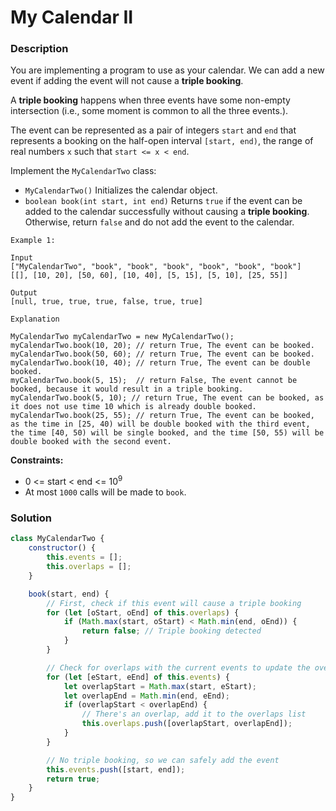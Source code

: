 # My Calendar II

### Description

You are implementing a program to use as your calendar. We can add a new event if adding the event will not cause a **triple booking**.

A **triple booking** happens when three events have some non-empty intersection (i.e., some moment is common to all the three events.).

The event can be represented as a pair of integers `start` and `end` that represents a booking on the half-open interval `[start, end)`, the range of real numbers `x` such that `start <= x < end`.

Implement the `MyCalendarTwo` class:

- `MyCalendarTwo()` Initializes the calendar object.
- `boolean book(int start, int end)` Returns `true` if the event can be added to the calendar successfully without causing a **triple booking**. Otherwise, return `false` and do not add the event to the calendar.

```
Example 1:

Input
["MyCalendarTwo", "book", "book", "book", "book", "book", "book"]
[[], [10, 20], [50, 60], [10, 40], [5, 15], [5, 10], [25, 55]]

Output
[null, true, true, true, false, true, true]

Explanation

MyCalendarTwo myCalendarTwo = new MyCalendarTwo();
myCalendarTwo.book(10, 20); // return True, The event can be booked. 
myCalendarTwo.book(50, 60); // return True, The event can be booked. 
myCalendarTwo.book(10, 40); // return True, The event can be double booked. 
myCalendarTwo.book(5, 15);  // return False, The event cannot be booked, because it would result in a triple booking.
myCalendarTwo.book(5, 10); // return True, The event can be booked, as it does not use time 10 which is already double booked.
myCalendarTwo.book(25, 55); // return True, The event can be booked, as the time in [25, 40) will be double booked with the third event, the time [40, 50) will be single booked, and the time [50, 55) will be double booked with the second event.
 ```

**Constraints:**

- 0 <= start < end <= 10<sup>9</sup>
- At most `1000` calls will be made to `book`.

### Solution

```javascript
class MyCalendarTwo {
    constructor() {
        this.events = [];
        this.overlaps = [];
    }

    book(start, end) {
        // First, check if this event will cause a triple booking
        for (let [oStart, oEnd] of this.overlaps) {
            if (Math.max(start, oStart) < Math.min(end, oEnd)) {
                return false; // Triple booking detected
            }
        }

        // Check for overlaps with the current events to update the overlaps list
        for (let [eStart, eEnd] of this.events) {
            let overlapStart = Math.max(start, eStart);
            let overlapEnd = Math.min(end, eEnd);
            if (overlapStart < overlapEnd) {
                // There's an overlap, add it to the overlaps list
                this.overlaps.push([overlapStart, overlapEnd]);
            }
        }

        // No triple booking, so we can safely add the event
        this.events.push([start, end]);
        return true;
    }
}

```
